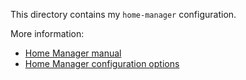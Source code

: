 This directory contains my `home-manager` configuration.

More information:

- [Home Manager manual](https://nix-community.github.io/home-manager/)
- [Home Manager configuration options](https://nix-community.github.io/home-manager/options.html)
